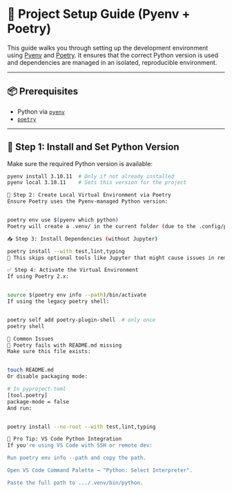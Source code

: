 # 🚀 Project Setup Guide (Pyenv + Poetry)

This guide walks you through setting up the development environment using [Pyenv](https://github.com/pyenv/pyenv) and [Poetry](https://python-poetry.org/). It ensures that the correct Python version is used and dependencies are managed in an isolated, reproducible environment.

---

## 📦 Prerequisites

- Python via [`pyenv`](https://github.com/pyenv/pyenv)
- [`poetry`](https://python-poetry.org/docs/#installation)

---

## 🐍 Step 1: Install and Set Python Version

Make sure the required Python version is available:

```bash
pyenv install 3.10.11  # Only if not already installed
pyenv local 3.10.11    # Sets this version for the project

📁 Step 2: Create Local Virtual Environment via Poetry
Ensure Poetry uses the Pyenv-managed Python version:


poetry env use $(pyenv which python)
Poetry will create a .venv/ in the current folder (due to the .config/pypoetry/config.toml or poetry.toml containing in-project = true).

📥 Step 3: Install Dependencies (without Jupyter)

poetry install --with test,lint,typing
📌 This skips optional tools like Jupyter that might cause issues in remote dev environments like VS Code SSH or WSL.

✅ Step 4: Activate the Virtual Environment
If using Poetry 2.x:


source $(poetry env info --path)/bin/activate
If using the legacy poetry shell:


poetry self add poetry-plugin-shell  # only once
poetry shell

📄 Common Issues
🔹 Poetry fails with README.md missing
Make sure this file exists:


touch README.md
Or disable packaging mode:

# In pyproject.toml
[tool.poetry]
package-mode = false
And run:


poetry install --no-root --with test,lint,typing

🧠 Pro Tip: VS Code Python Integration
If you're using VS Code with SSH or remote dev:

Run poetry env info --path and copy the path.

Open VS Code Command Palette → "Python: Select Interpreter".

Paste the full path to .../.venv/bin/python.
